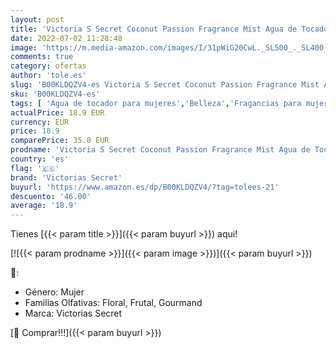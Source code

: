 ```yaml
---
layout: post
title: 'Victoria S Secret Coconut Passion Fragrance Mist Agua de Tocador - 250 ml'
date: 2022-07-02 11:28:48
image: 'https://m.media-amazon.com/images/I/31pWiG20CwL._SL500_._SL400_.jpg'
comments: true
category: ofertas
author: 'tole.es'
slug: 'B00KLDQZV4-es Victoria S Secret Coconut Passion Fragrance Mist Agua de...'
sku: 'B00KLDQZV4-es'
tags: [ 'Agua de tocador para mujeres','Belleza','Fragancias para mujeres','Perfumes y fragancias','agua','de','tocador','victorias secret','🇪🇸', ]
actualPrice: 18.9 EUR
currency: EUR
price: 18.9
comparePrice: 35.0 EUR
prodname: 'Victoria S Secret Coconut Passion Fragrance Mist Agua de Tocador - 250 ml'
country: 'es'
flag: '🇪🇸'
brand: 'Victorias Secret'
buyurl: 'https://www.amazon.es/dp/B00KLDQZV4/?tag=tolees-21'
descuento: '46.00'
average: '18.9'
---
```


Tienes [{{< param title >}}]({{< param buyurl >}}) aqui!

[![{{< param prodname >}}]({{< param image >}})]({{< param buyurl >}})

🔎:

- Género: Mujer
- Familias Olfativas: Floral, Frutal, Gourmand
- Marca: Victorias Secret

[🛒 Comprar!!!]({{< param buyurl >}})
